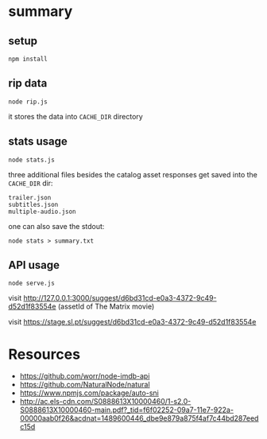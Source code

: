 # summary

## setup

    npm install


## rip data

    node rip.js

it stores the data into `CACHE_DIR` directory



## stats usage

    node stats.js


three additional files besides the catalog asset responses get saved into the `CACHE_DIR` dir:

    trailer.json
    subtitles.json
    multiple-audio.json


one can also save the stdout:

    node stats > summary.txt


## API usage

    node serve.js

visit <http://127.0.0.1:3000/suggest/d6bd31cd-e0a3-4372-9c49-d52d1f83554e> (assetId of The Matrix movie)

visit <https://stage.sl.pt/suggest/d6bd31cd-e0a3-4372-9c49-d52d1f83554e>


# Resources

* <https://github.com/worr/node-imdb-api>
* <https://github.com/NaturalNode/natural>
* <https://www.npmjs.com/package/auto-sni>
*  <http://ac.els-cdn.com/S0888613X10000460/1-s2.0-S0888613X10000460-main.pdf?_tid=f6f02252-09a7-11e7-922a-00000aab0f26&acdnat=1489600446_dbe9e879a875f4af7c44bd287eedc15d>
